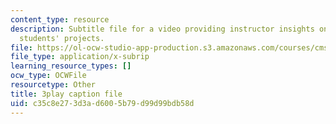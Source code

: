 ```yaml
---
content_type: resource
description: Subtitle file for a video providing instructor insights on assessing
  students' projects.
file: https://ol-ocw-studio-app-production.s3.amazonaws.com/courses/cms-611j-creating-video-games-fall-2014/c35c8e273d3ad6005b79d99d99bdb58d_HpeJ1h0V1RE.srt
file_type: application/x-subrip
learning_resource_types: []
ocw_type: OCWFile
resourcetype: Other
title: 3play caption file
uid: c35c8e27-3d3a-d600-5b79-d99d99bdb58d
---
```

